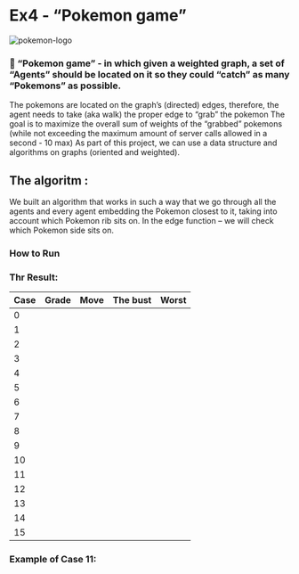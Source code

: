 # **Ex4** -  “Pokemon game”

![pokemon-logo](https://user-images.githubusercontent.com/93201414/148660272-da72a678-1964-4a83-8004-6bc1d0b8859d.jpeg)


### :pushpin:  “Pokemon game” -  in which given a weighted graph,  a set of “Agents” should be located on it so they could “catch” as many “Pokemons” as possible.
The pokemons are located on the graph’s (directed) edges, therefore, the agent needs to take (aka walk)  the proper edge to “grab” the pokemon
The goal is to maximize the overall sum of weights of the “grabbed” pokemons (while not exceeding the maximum amount of server calls allowed in a second - 10 max)
As part of this project, we can use a data structure and algorithms on graphs (oriented and weighted).

## The algoritm : 
We built an algorithm that works in such a way that we go through all the agents and every agent embedding the Pokemon closest to it, taking into account which Pokemon rib sits on. 
In the edge function – we will check which Pokemon side sits on.



### How to Run


### Thr Result:

| Case | Grade | Move | The bust | Worst |
| ------- | ------- | ------- | ------- | ------- |
| 0 |  |  | | |
| 1 | |  | | |
| 2 | |  | | |
| 3 | |  | | |
| 4 | |  | | |
| 5 | |  | | |
| 6 |  |  | | |
| 7 | |  | | |
| 8 | |  | | |
| 9 |  |  | | |
| 10 |  |  | | |
| 11 |  |  | | |
| 12 |  |  | | |
| 13 |  |  | | |
| 14 |  |  | | |
| 15 |  |  | | |


### Example of Case 11: 




